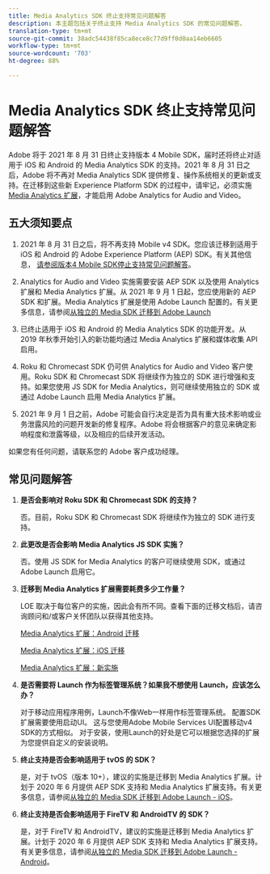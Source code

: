 ```yaml
---
title: Media Analytics SDK 终止支持常见问题解答
description: 本主题包括关于终止支持 Media Analytics SDK 的常见问题解答。
translation-type: tm+mt
source-git-commit: 38adc54438f85ca8ece8c77d9ff0d0aa14eb6605
workflow-type: tm+mt
source-wordcount: '703'
ht-degree: 88%

---
```



# Media Analytics SDK 终止支持常见问题解答

Adobe 将于 2021 年 8 月 31 日终止支持版本 4 Mobile SDK，届时还将终止对适用于 iOS 和 Android 的 Media Analytics SDK 的支持。2021 年 8 月 31 日之后，Adobe 将不再对 Media Analytics SDK 提供修复、操作系统相关的更新或支持。在迁移到这些新 Experience Platform SDK 的过程中，请牢记，必须实施 [Media Analytics 扩展](https://aep-sdks.gitbook.io/docs/using-mobile-extensions/adobe-media-analytics)，才能启用 Adobe Analytics for Audio and Video。

## 五大须知要点

1. 2021 年 8 月 31 日之后，将不再支持 Mobile v4 SDK。您应该迁移到适用于 iOS 和 Android 的 Adobe Experience Platform (AEP) SDK。有关其他信息， [请参阅版本4 Mobile SDK停止支持常见问题解答](https://aep-sdks.gitbook.io/docs/version-4-sdk-end-of-support-faq)。

1. Analytics for Audio and Video 实施需要安装 AEP SDK 以及使用 Analytics 扩展和 Media Analytics 扩展。从 2021 年 9 月 1 日起，您应使用新的 AEP SDK 和扩展。Media Analytics 扩展是使用 Adobe Launch 配置的。有关更多信息，请参阅[从独立的 Media SDK 迁移到 Adobe Launch](https://docs.adobe.com/content/help/zh-Hans/media-analytics/using/sdk-implement/sdk-to-launch/sdk-to-launch-migration.html)

1. 已终止适用于 iOS 和 Android 的 Media Analytics SDK 的功能开发。从 2019 年秋季开始引入的新功能均通过 Media Analytics 扩展和媒体收集 API 启用。

1. Roku 和 Chromecast SDK 仍可供 Analytics for Audio and Video 客户使用。Roku SDK 和 Chromecast SDK 将继续作为独立的 SDK 进行增强和支持。如果您使用 JS SDK for Media Analytics，则可继续使用独立的 SDK 或通过 Adobe Launch 启用 Media Analytics 扩展。

1. 2021 年 9 月 1 日之前，Adobe 可能会自行决定是否为具有重大技术影响或业务泄露风险的问题开发新的修复程序。Adobe 将会根据客户的意见来确定影响程度和泄露等级，以及相应的后续开发活动。

如果您有任何问题，请联系您的 Adobe 客户成功经理。

## 常见问题解答

1. **是否会影响对 Roku SDK 和 Chromecast SDK 的支持？**

   否。目前，Roku SDK 和 Chromecast SDK 将继续作为独立的 SDK 进行支持。
1. **此更改是否会影响 Media Analytics JS SDK 实施？**

   否。使用 JS SDK for Media Analytics 的客户可继续使用 SDK，或通过 Adobe Launch 启用它。

1. **迁移到 Media Analytics 扩展需要耗费多少工作量？**

   LOE 取决于每位客户的实施，因此会有所不同。查看下面的迁移文档后，请咨询顾问和/或客户关怀团队以获得其他支持。

   [Media Analytics 扩展：Android 迁移](https://docs.adobe.com/content/help/zh-Hans/media-analytics/using/sdk-implement/sdk-to-launch/sdk-to-launch-migration-platforms/sdk-to-launch-migration-android.html)

   [Media Analytics 扩展：iOS 迁移](https://docs.adobe.com/content/help/zh-Hans/media-analytics/using/sdk-implement/sdk-to-launch/sdk-to-launch-migration-platforms/sdk-to-launch-migration-ios.html)

   [Media Analytics 扩展：新实施](https://aep-sdks.gitbook.io/docs/using-mobile-extensions/adobe-media-analytics)

1. **是否需要将 Launch 作为标签管理系统？如果我不想使用 Launch，应该怎么办？**

   对于移动应用程序用例，Launch不像Web一样用作标签管理系统。  配置SDK扩展需要使用启动UI。 这与您使用Adobe Mobile Services UI配置移动v4 SDK的方式相似。 对于安装，使用Launch的好处是它可以根据您选择的扩展为您提供自定义的安装说明。

1. **终止支持是否会影响适用于 tvOS 的 SDK？**

   是，对于 tvOS（版本 10+），建议的实施是迁移到 Media Analytics 扩展。计划于 2020 年 6 月提供 AEP SDK 支持和 Media Analytics 扩展支持。有关更多信息，请参阅[从独立的 Media SDK 迁移到 Adobe Launch - iOS](https://docs.adobe.com/content/help/zh-Hans/media-analytics/using/sdk-implement/sdk-to-launch/sdk-to-launch-migration-platforms/sdk-to-launch-migration-ios.html)。

1. **终止支持是否会影响适用于 FireTV 和 AndroidTV 的 SDK？**

   是，对于 FireTV 和 AndroidTV，建议的实施是迁移到 Media Analytics 扩展。计划于 2020 年 6 月提供 AEP SDK 支持和 Media Analytics 扩展支持。有关更多信息，请参阅[从独立的 Media SDK 迁移到 Adobe Launch - Android](https://docs.adobe.com/content/help/zh-Hans/media-analytics/using/sdk-implement/sdk-to-launch/sdk-to-launch-migration-platforms/sdk-to-launch-migration-android.html)。
